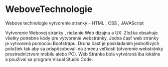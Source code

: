 # WeboveTechnologie
Webove technologie vytvorenie stranky - HTML , CSS , JAVAScript

Vytvorenie Webovej stránky , riešenie Web dizajnu a UX. Zložka obsahuje všetky potrebne kódy pre vytvorenie webstránky. Jedna časť web stránky je vytvorená pomocou Bootstrapu. Druha časť je poskladaním jednotlivých položiek tak aby sa prispôsobovali na zmenu veľkosti (otvorenie webstránky prostredníctvom mobilu alebo PC). Web
Stránka bola vytváraná iba lokálne a používal sa program Visual Studio Code.
